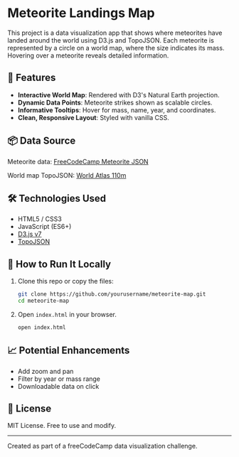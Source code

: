 # Meteorite Landings Map

This project is a data visualization app that shows where meteorites have landed around the world using D3.js and TopoJSON. Each meteorite is represented by a circle on a world map, where the size indicates its mass. Hovering over a meteorite reveals detailed information.

## 🚀 Features

- **Interactive World Map**: Rendered with D3's Natural Earth projection.
- **Dynamic Data Points**: Meteorite strikes shown as scalable circles.
- **Informative Tooltips**: Hover for mass, name, year, and coordinates.
- **Clean, Responsive Layout**: Styled with vanilla CSS.

## 📦 Data Source
Meteorite data: [FreeCodeCamp Meteorite JSON](https://raw.githubusercontent.com/freeCodeCamp/ProjectReferenceData/master/meteorite-strike-data.json)

World map TopoJSON: [World Atlas 110m](https://cdn.jsdelivr.net/npm/world-atlas@2/countries-110m.json)

## 🛠️ Technologies Used

- HTML5 / CSS3
- JavaScript (ES6+)
- [D3.js v7](https://d3js.org/)
- [TopoJSON](https://github.com/topojson/topojson-client)

## 🧭 How to Run It Locally

1. Clone this repo or copy the files:
   ```bash
   git clone https://github.com/yourusername/meteorite-map.git
   cd meteorite-map
   ```

2. Open `index.html` in your browser.
   ```bash
   open index.html
   ```

## 📈 Potential Enhancements
- Add zoom and pan
- Filter by year or mass range
- Downloadable data on click

## 📄 License
MIT License. Free to use and modify.

---

Created as part of a freeCodeCamp data visualization challenge.
